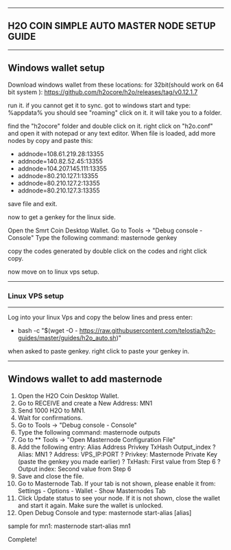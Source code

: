 ----------------------------------------------------
H2O COIN SIMPLE AUTO MASTER NODE SETUP GUIDE 
----------------------------------------------------

-----------------------------
Windows wallet setup
-----------------------------

Download windows wallet from these locations:
for 32bit(should work on 64 bit system ): 
https://github.com/h2ocore/h2o/releases/tag/v0.12.1.7

run it. if you cannot get it to sync. got to windows start and type:
%appdata% 
you should see "roaming" click on it. it will take you to a folder.

find the "h2ocore" folder and double click on it.
right click on "h2o.conf" and open it with notepad or any text editor.
When file is loaded, add more nodes by copy and paste this:

* addnode=108.61.219.28:13355
* addnode=140.82.52.45:13355
* addnode=104.207.145.111:13355
* addnode=80.210.127.1:13355
* addnode=80.210.127.2:13355
* addnode=80.210.127.3:13355

save file and exit.

now to get a genkey for the linux side.

Open the Smrt Coin Desktop Wallet. 
Go to Tools -> "Debug console - Console" 
Type the following command: masternode genkey

copy the codes generated by double click on the codes and right click copy.

now move on to linux vps setup.

-----------------------
### Linux VPS setup
----------------------

Log into your linux Vps and copy the below lines and press enter:


* bash -c "$(wget -O - https://raw.githubusercontent.com/telostia/h2o-guides/master/guides/h2o_auto.sh)"


when asked to paste genkey. right click to paste your genkey in.



---------------------------------
Windows wallet to add masternode 
---------------------------------

1.   Open the H2O Coin Desktop Wallet. 
2.   Go to RECEIVE and create a New Address: MN1 
3.   Send 1000 H2O to MN1. 
4.   Wait for confirmations. 
5.   Go to Tools -> "Debug console - Console" 
6.   Type the following command: masternode outputs 
7.   Go to ** Tools -> "Open Masternode Configuration File" 
8.   Add the following entry: 
Alias Address Privkey TxHash Output_index 
?  Alias: MN1 
?  Address: VPS_IP:PORT 
?  Privkey: Masternode Private Key (paste the genkey you made earlier)
?  TxHash: First value from Step 6 
?  Output index: Second value from Step 6 
9.   Save and close the file. 
10.   Go to Masternode Tab. If your tab is not shown, please enable it 
from: Settings - Options - Wallet - Show Masternodes Tab 
11.   Click Update status to see your node. If it is not shown, close the wallet and 
start it again. Make sure the wallet is unlocked. 
12.   Open Debug Console and type: 
masternode start-alias [alias] 

sample for mn1:
masternode start-alias mn1

Complete!

 